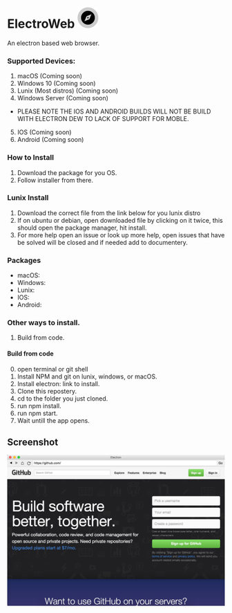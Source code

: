 # ElectroWeb ![logo](imj/EA043F8E-4920-454A-9297-E1F1AC5F8694.png)  
 
An electron based web browser.

### Supported Devices:
1. macOS (Coming soon)
2. Windows 10 (Coming soon)
3. Lunix (Most distros) (Coming soon)
4. Windows Server (Coming soon)
- PLEASE NOTE THE IOS AND ANDROID BUILDS WILL NOT BE BUILD WITH ELECTRON DEW TO LACK OF SUPPORT FOR MOBLE.
5. IOS (Coming soon)
6. Android (Coming soon)

### How to Install
1. Download the package for you OS.
2. Follow installer from there.

### Lunix Install
1. Download the correct file from the link below for you lunix distro
2. If on ubuntu or debian, open downloaded file by clicking on it twice, this should open the package manager, hit install.
3. For more help open an issue or look up more help, open issues that have be solved will be closed and if needed add to documentery.

### Packages
- macOS:
- Windows:
- Lunix:
- IOS:
- Android:

### Other ways to install.
1. Build from code.

#### Build from code
0. open terminal or git shell
1. Install NPM and git on lunix, windows, or macOS.
2. Install electron: link to install.
3. Clone this repostery.
4. cd to the folder you just cloned.
5. run npm install.
6. run npm start.
7. Wait untill the app opens.

## Screenshot

![screenshot](imj/8889FF21-6691-4C98-B373-96B622DAA454.jpeg)
